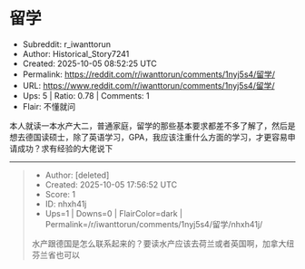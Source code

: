 # 留学

- Subreddit: r_iwanttorun
- Author: Historical_Story7241
- Created: 2025-10-05 08:52:25 UTC
- Permalink: https://reddit.com/r/iwanttorun/comments/1nyj5s4/留学/
- URL: https://www.reddit.com/r/iwanttorun/comments/1nyj5s4/留学/
- Ups: 5 | Ratio: 0.78 | Comments: 1
- Flair: 不懂就问


本人就读一本水产大二，普通家庭，留学的那些基本要求都差不多了解了，然后是想去德国读硕士，除了英语学习，GPA，我应该注重什么方面的学习，才更容易申请成功？求有经验的大佬说下


---

> - Author: [deleted]
> - Created: 2025-10-05 17:56:52 UTC
> - Score: 1
> - ID: nhxh41j
> - Ups=1 | Downs=0 | FlairColor=dark | Permalink=/r/iwanttorun/comments/1nyj5s4/留学/nhxh41j/
>
> 水产跟德国是怎么联系起来的？要读水产应该去荷兰或者英国啊，加拿大纽芬兰省也可以
